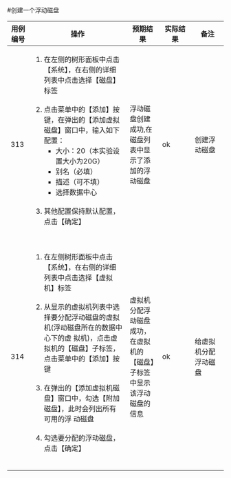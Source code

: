 #创建一个浮动磁盘
<table width="100%">
<thead>
<tr>
  <th width="10%">用例编号</th>
 <th width="45%">操作</th>
 <th width="15%">预期结果</th>
 <th width="15%">实际结果</th>
 <th width="15%">备注</th>
</tr>
</thead>
<tbody>
<tr>
 <td>313</td>
 <td>
     <ol style="list-style-type:decimal">
         <li>在左侧的树形面板中点击【系统】，在右侧的详细列表中点击选择【磁盘】标签</li>
         <br/>
         <li>点击菜单中的【添加】按键，在弹出的【添加虚拟磁盘】窗口中，输入如下配置：
         <br/>
         <ol style="list-style-type:square">
            <li>大小：20（本实验设置大小为20G）</li>
            <li>别名（必填）</li>
            <li>描述（可不填）</li>
            <li>选择数据中心</li>
         </ol>
         </li><br/> 
         <li>其他配置保持默认配置，点击【确定】
         </li><br/>
     </ol>
 </td>
 <td>浮动磁盘创建成功,在磁盘列表中显示了添加的浮动磁盘</td>
 <td>ok</td>
 <td>创建浮动磁盘</td>
</tr>
<tr>
 <td>314</td>
 <td>
     <ol style="list-style-type:decimal">
         <li>在左侧树形面板中点击【系统】，在右侧的详细列表中点击选择【虚拟机】标签              </li><br/>
         <li>从显示的虚拟机列表中选择要分配浮动磁盘的虚拟机(浮动磁盘所在的数据中心下的虚              拟机)，点击虚拟机的【磁盘】子标签，点击菜单中的【添加】按键 
         </li><br/> 
         <li>在弹出的【添加虚拟机磁盘】窗口中，勾选【附加磁盘】，此时会列出所有可用的浮              动磁盘 
         </li><br/>
         <li> 勾选要分配的浮动磁盘，点击【确定】 </li><br/>
     </ol>
 </td>
 <td>虚拟机分配浮动磁盘成功，在虚拟机的【磁盘】子标签中显示该浮动磁盘的信息 </td>
 <td>ok</td>
 <td>给虚拟机分配浮动磁盘</td>
</tr>
</tbody>
</table>

